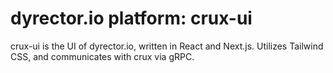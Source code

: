 # dyrector.io platform: crux-ui

crux-ui is the UI of dyrector.io, written in React and Next.js. Utilizes Tailwind CSS, and communicates with crux via gRPC.

